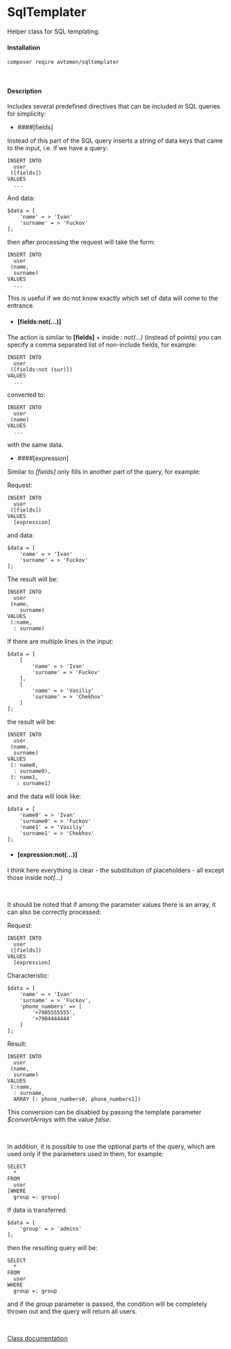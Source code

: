 # SqlTemplater

Helper class for SQL templating.

#### Installation

`
composer reqire avtomon/sqltemplater
`

<br>

#### Description

Includes several predefined directives that can be included in SQL queries for simplicity:

- ####[fields]
 
Instead of this part of the SQL query inserts a string of data keys that came to the input, i.e. if we have a query:

```
INSERT INTO
  user
 ([fields])
VALUES 
  ...
```

And data:

```
$data = [
    'name' = > 'Ivan'
    'surname' = > 'Fuckov'
];
```

then after processing the request will take the form:

```
INSERT INTO
  user
 (name, 
  surname)
VALUES 
  ...
```

This is useful if we do not know exactly which set of data will come to the entrance.

- #### [fields:not(...)]

The action is similar to <b> [fields]</b> + inside <i>: not(...) </i> (instead of points) you can specify a comma separated list of non-include fields, for example:

```
INSERT INTO
  user
 ([fields:not (sur)])
VALUES 
  ...
```

converted to:

```
INSERT INTO
  user
 (name)
VALUES 
  ...
```

with the same data.

- ####\[expression]

Similar to <i > [fields]</i> only fills in another part of the query, for example:

Request:

```
INSERT INTO
  user
 ([fields])
VALUES 
  [expression]
```

and data:

```
$data = [
    'name' = > 'Ivan'
    'surname' = > 'Fuckov'
];
```

The result will be:

```
INSERT INTO
  user
 (name, 
    surname)
VALUES 
 (:name,
  : surname)
```

If there are multiple lines in the input:

```
$data = [
    [
        'name' = > 'Ivan'
        'surname' = > 'Fuckov'
    ],
    [
        'name' = > 'Vasiliy'
        'surname' = > 'Chekhov'
    ]
];
```

the result will be:

```
INSERT INTO
  user
 (name, 
  surname)
VALUES 
 (: name0,
  : surname0),
 (: name1,
   : surname1)
```

and the data will look like:

```
$data = [
    'name0' = > 'Ivan'
    'surname0' = > 'Fuckov'
    'name1' = > 'Vasiliy'
    'surname1' = > 'Chekhov'
];
```

- #### [expression:not(...)]

I think here everything is clear - the substitution of placeholders - all except those inside <i>not(...) </i>

<br>

It should be noted that if among the parameter values there is an array, it can also be correctly processed:

Request:

```
INSERT INTO
  user
 ([fields])
VALUES 
  [expression]
```

Characteristic:

```
$data = [
    'name' = > 'Ivan'
    'surname' = > 'Fuckov',
    'phone_numbers' => [
        '+7905555555',
        '+7904444444'
    ]
];
```

Result:

```
INSERT INTO
  user
 (name, 
  surname)
VALUES 
 (:name,
  : surname,
  ARRAY [: phone_numbers0, phone_numbers1])
```

This conversion can be disabled by passing the template parameter <I>$convertArrays</I> with the value <I>false</I>.

<br>

In addition, it is possible to use the optional parts of the query, which are used only if the parameters used in them, for example:

```
SELECT
  *
FROM
  user
[WHERE 
  group =: group]
```

If data is transferred:

```
$data = [
    'group' = > 'admins'
];
```

then the resulting query will be:

```
SELECT
  *
FROM
  user
WHERE 
  group =: group
```

and if the <I>group</i> parameter is passed, the condition will be completely thrown out and the query will return all users.

<br>

[Class documentation](docs_en)
